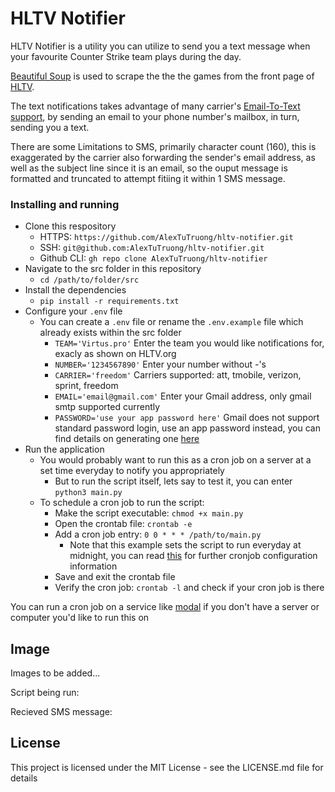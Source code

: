 # HLTV Notifier

HLTV Notifier is a utility you can utilize to send you a text message when your favourite Counter Strike team plays during the day.

[Beautiful Soup](https://www.crummy.com/software/BeautifulSoup/bs4/doc/) is used to scrape the the the games from the front page of [HLTV](https://www.hltv.org/).


The text notifications takes advantage of many carrier's [Email-To-Text support](https://www.att.com/support/article/wireless/KM1061254/), by sending an email to your phone number's mailbox, in turn, sending you a text.

There are some Limitations to SMS, primarily character count (160), this is exaggerated by the carrier also forwarding the sender's email address, as well as the subject line since it is an email, so the ouput message is formatted and truncated to attempt fitiing it within 1 SMS message.

### Installing and running

* Clone this respository
    * HTTPS: `https://github.com/AlexTuTruong/hltv-notifier.git`
    * SSH: `git@github.com:AlexTuTruong/hltv-notifier.git`
    * Github CLI: `gh repo clone AlexTuTruong/hltv-notifier`
* Navigate to the src folder in this repository
    * `cd /path/to/folder/src`
* Install the dependencies
    * `pip install -r requirements.txt`
* Configure your `.env` file
    * You can create a `.env` file or rename the `.env.example` file which already exists within the src folder
        * `TEAM='Virtus.pro'` Enter the team you would like notifications for, exacly as shown on HLTV.org
        * `NUMBER='1234567890'` Enter your number without -'s
        * `CARRIER='freedom'` Carriers supported: att, tmobile, verizon, sprint, freedom
        * `EMAIL='email@gmail.com'` Enter your Gmail address, only gmail smtp supported currently
        * `PASSWORD='use your app password here'` Gmail does not support standard password login, use an app password instead, you can find details on generating one [here](https://support.google.com/accounts/answer/185833?hl=en)
* Run the application
    * You would probably want to run this as a cron job on a server at a set time everyday to notify you appropriately
        *  But to run the script itself, lets say to test it, you can enter `python3 main.py`
    * To schedule a cron job to run the script:
        * Make the script executable: `chmod +x main.py`
        * Open the crontab file: `crontab -e`
        * Add a cron job entry: `0 0 * * * /path/to/main.py` 
            * Note that this example sets the script to run everyday at midnight, you can read [this](https://phoenixnap.com/kb/set-up-cron-job-linux) for further cronjob configuration information
        * Save and exit the crontab file
        * Verify the cron job: `crontab -l` and check if your cron job is there

You can run a cron job on a service like [modal](https://modal.com/) if you don't have a server or computer you'd like to run this on

## Image
Images to be added...

Script being run:


Recieved SMS message:


## License

This project is licensed under the MIT License - see the LICENSE.md file for details
